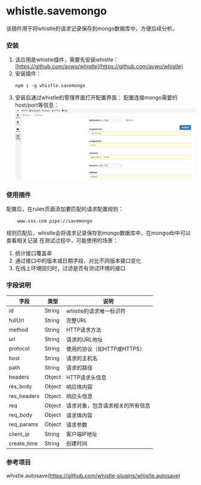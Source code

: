 # whistle.savemongo
该插件用于将whistle的请求记录保存到mongo数据库中，方便后续分析。
### 安装
1. 该应用是whistle插件，需要先安装whistle：[https://github.com/avwo/whistle](https://github.com/avwo/whistle)
2. 安装插件：
    ```
    npm i -g whistle.savemongo
    ```
3. 安装后通过whistle的管理界面打开配置界面：
   配置连接mongo需要的host/port等信息：
    ![插件管理界面](/src/img/savemongo_config.png)

### 使用插件
配置后，在rules页面添加要匹配的请求配置规则：
```
    www.xxx.com pipe://savemongo
```
规则匹配后，whistle会将请求记录保存到mongo数据库中，在mongodb中可以查看相关记录
在测试过程中，可能使用的场景：
1. 统计接口覆盖率
2. 通过接口中的版本或日期字段，对比不同版本接口变化
3. 在线上环境回归时，过滤是否有测试环境的接口

### 字段说明
| 字段 | 类型 | 说明 |
|-----|-----|-----|
| id | String | whistle的请求唯一标识符 |
| fullUrl | String | 完整URL |
| method | String | HTTP请求方法 |
| url | String | 请求的URL地址 |
| protocol | String | 使用的协议（如HTTP或HTTPS） |
| host | String | 请求的主机名 |
| path | String | 请求的路径 |
| headers | Object | HTTP请求头信息 |
| res_body | Object | 响应体内容 |
| res_headers | Object | 响应头信息 |
| req | Object | 请求对象，包含请求相关的所有信息 |
| req_body | Object | 请求体内容 |
| req_params | Object | 请求参数 |
| client_ip | String | 客户端IP地址 |
| create_time | String | 创建时间 |

### 参考项目
whistle.autosave(https://github.com/whistle-plugins/whistle.autosave)
